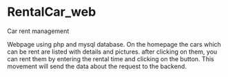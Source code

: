 # RentalCar_web
Car rent management


Webpage using php and mysql database. On the homepage the cars which can be rent are listed with details and pictures.
after clicking on them, you can rent them by entering the rental time and clicking on the button. This movement will send the data about the request to the backend.

